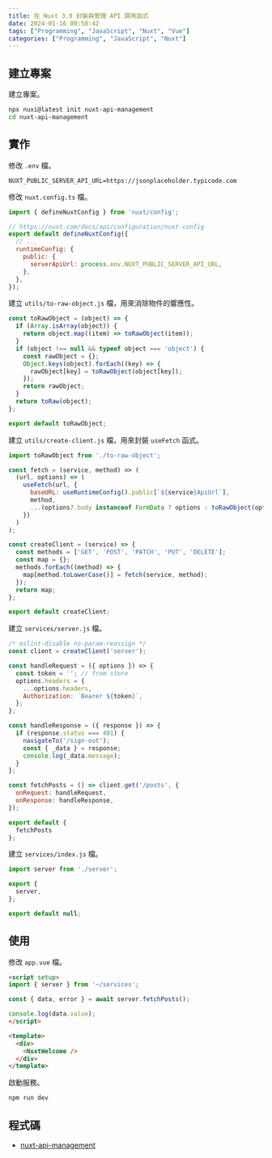 ```yaml
---
title: 在 Nuxt 3.9 封裝與管理 API 調用函式
date: 2024-01-16 00:58:42
tags: ["Programming", "JavaScript", "Nuxt", "Vue"]
categories: ["Programming", "JavaScript", "Nuxt"]
---
```


## 建立專案

建立專案。

```bash
npx nuxi@latest init nuxt-api-management
cd nuxt-api-management
```

## 實作

修改 `.env` 檔。

```env
NUXT_PUBLIC_SERVER_API_URL=https://jsonplaceholder.typicode.com
```

修改 `nuxt.config.ts` 檔。

```js
import { defineNuxtConfig } from 'nuxt/config';

// https://nuxt.com/docs/api/configuration/nuxt-config
export default defineNuxtConfig({
  // ...
  runtimeConfig: {
    public: {
      serverApiUrl: process.env.NUXT_PUBLIC_SERVER_API_URL,
    },
  },
});
```

建立 `utils/to-raw-object.js` 檔，用來消除物件的響應性。

```js
const toRawObject = (object) => {
  if (Array.isArray(object)) {
    return object.map((item) => toRawObject(item));
  }
  if (object !== null && typeof object === 'object') {
    const rawObject = {};
    Object.keys(object).forEach((key) => {
      rawObject[key] = toRawObject(object[key]);
    });
    return rawObject;
  }
  return toRaw(object);
};

export default toRawObject;
```

建立 `utils/create-client.js` 檔，用來封裝 `useFetch` 函式。

```js
import toRawObject from './to-raw-object';

const fetch = (service, method) => (
  (url, options) => (
    useFetch(url, {
      baseURL: useRuntimeConfig().public[`${service}ApiUrl`],
      method,
      ...(options?.body instanceof FormData ? options : toRawObject(options)), // prevent interdependence
    })
  )
);

const createClient = (service) => {
  const methods = ['GET', 'POST', 'PATCH', 'PUT', 'DELETE'];
  const map = {};
  methods.forEach((method) => {
    map[method.toLowerCase()] = fetch(service, method);
  });
  return map;
};

export default createClient;
```

建立 `services/server.js` 檔。

```js
/* eslint-disable no-param-reassign */
const client = createClient('server');

const handleRequest = ({ options }) => {
  const token = ''; // from store
  options.headers = {
    ...options.headers,
    Authorization: `Bearer ${token}`,
  };
};

const handleResponse = ({ response }) => {
  if (response.status === 401) {
    navigateTo('/sign-out');
    const { _data } = response;
    console.log(_data.message);
  }
};

const fetchPosts = () => client.get('/posts', {
  onRequest: handleRequest,
  onResponse: handleResponse,
});

export default {
  fetchPosts
};
```

建立 `services/index.js` 檔。

```js
import server from './server';

export {
  server,
};

export default null;
```

## 使用

修改 `app.vue` 檔。

```html
<script setup>
import { server } from '~/services';

const { data, error } = await server.fetchPosts();

console.log(data.value);
</script>

<template>
  <div>
    <NuxtWelcome />
  </div>
</template>
```

啟動服務。

```bash
npm run dev
```

## 程式碼

- [nuxt-api-management](https://github.com/memochou1993/nuxt-api-management)
